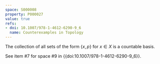 ```yaml
---
space: S000008
property: P000027
value: true
refs:
- doi: 10.1007/978-1-4612-6290-9_6
  name: Counterexamples in Topology
---
```


The collection of all sets of the form $\{x,p\}$ for $x \in X$ is a countable basis.

See item #7 for space #9 in {{doi:10.1007/978-1-4612-6290-9_6}}.
